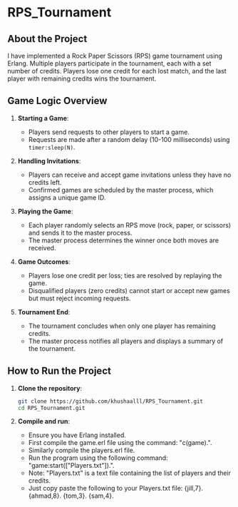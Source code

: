 # RPS_Tournament

## About the Project

I have implemented a Rock Paper Scissors (RPS) game tournament using Erlang. Multiple players participate in the tournament, each with a set number of credits. Players lose one credit for each lost match, and the last player with remaining credits wins the tournament.

## Game Logic Overview

1. **Starting a Game**:
    - Players send requests to other players to start a game.
    - Requests are made after a random delay (10-100 milliseconds) using `timer:sleep(N)`.

2. **Handling Invitations**:
    - Players can receive and accept game invitations unless they have no credits left.
    - Confirmed games are scheduled by the master process, which assigns a unique game ID.

3. **Playing the Game**:
    - Each player randomly selects an RPS move (rock, paper, or scissors) and sends it to the master process.
    - The master process determines the winner once both moves are received.

4. **Game Outcomes**:
    - Players lose one credit per loss; ties are resolved by replaying the game.
    - Disqualified players (zero credits) cannot start or accept new games but must reject incoming requests.

5. **Tournament End**:
    - The tournament concludes when only one player has remaining credits.
    - The master process notifies all players and displays a summary of the tournament.

## How to Run the Project

1. **Clone the repository**:
    ```bash
    git clone https://github.com/khushaalll/RPS_Tournament.git
    cd RPS_Tournament.git
    ```

2. **Compile and run**:
    - Ensure you have Erlang installed.
    - First compile the game.erl file using the command: "c(game).".
    - Similarly compile the players.erl file.
    - Run the program using the following command: "game:start(["Players.txt"]).".
    - Note: "Players.txt" is a text file containing the list of players and their credits.
    - Just copy paste the following to your Players.txt file:
      {jill,7}.
      {ahmad,8}.
      {tom,3}.
      {sam,4}.

